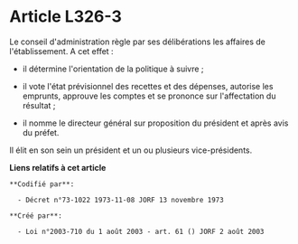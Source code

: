 # Article L326-3

Le conseil d'administration règle par ses délibérations les affaires de l'établissement. A cet effet :

- il détermine l'orientation de la politique à suivre ;

- il vote l'état prévisionnel des recettes et des dépenses, autorise les emprunts, approuve les comptes et se prononce sur
l'affectation du résultat ;

- il nomme le directeur général sur proposition du président et après avis du préfet.

Il élit en son sein un président et un ou plusieurs vice-présidents.

**Liens relatifs à cet article**

	**Codifié par**:

	  - Décret n°73-1022 1973-11-08 JORF 13 novembre 1973

	**Créé par**:

	  - Loi n°2003-710 du 1 août 2003 - art. 61 () JORF 2 août 2003

